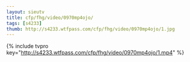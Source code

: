 ```yaml
--- 
layout: sieutv
title: cfp/fhg/video/0970mp4ojo/
tags: [s4233]
thumb: http://s4233.wtfpass.com/cfp/fhg/video/0970mp4ojo/1.jpg
---
```

{% include tvpro key="http://s4233.wtfpass.com/cfp/fhg/video/0970mp4ojo/1.mp4" %} 

